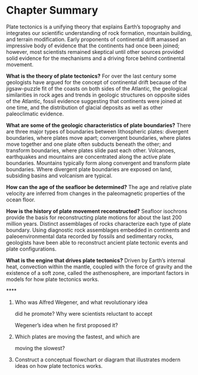 # Chapter Summary

Plate tectonics is a unifying theory that explains Earth’s topography and integrates our scientific understanding of rock formation, mountain building, and terrain modification. Early proponents of continental drift amassed an impressive body of evidence that the continents had once been joined; however, most scientists remained skeptical until other sources provided solid evidence for the mechanisms and a driving force behind continental movement.

**What is the theory of plate tectonics?** For over the last century some geologists have argued for the concept of continental drift because of the jigsaw-puzzle fit of the coasts on both sides of the Atlantic, the geological similarities in rock ages and trends in geologic structures on opposite sides of the Atlantic, fossil evidence suggesting that continents were joined at one time, and the distribution of glacial deposits as well as other paleoclimatic evidence.

**What are some of the geologic characteristics of plate boundaries?** There are three major types of boundaries between lithospheric plates: divergent boundaries, where plates move apart; convergent boundaries, where plates move together and one plate often subducts beneath the other; and transform boundaries, where plates slide past each other. Volcanoes, earthquakes and mountains are concentrated along the active plate boundaries. Mountains typically form along convergent and transform plate boundaries. Where divergent plate boundaries are exposed on land, subsiding basins and volcanism are typical.

**How can the age of the seafloor be determined?** The age and relative plate velocity are inferred from changes in the paleomagnetic properties of the ocean floor.

**How is the history of plate movement reconstructed?** Seafloor isochrons provide the basis for reconstructing plate motions for about the last 200 million years. Distinct assemblages of rocks characterize each type of plate boundary. Using diagnostic rock assemblages embedded in continents and paleoenvironmental data recorded by fossils and sedimentary rocks, geologists have been able to reconstruct ancient plate tectonic events and plate configurations.

**What is the engine that drives plate tectonics?** Driven by Earth’s internal heat, convection within the mantle, coupled with the force of gravity and the existence of a soft zone, called the asthenosphere, are important factors in models for how plate tectonics works.

\*\*\*\*

1. Who was Alfred Wegener, and what revolutionary idea

   did he promote? Why were scientists reluctant to accept

   Wegener’s idea when he first proposed it?

2. Which plates are moving the fastest, and which are

   moving the slowest?

3. Construct a conceptual flowchart or diagram that illustrates modern ideas on how plate tectonics works.


